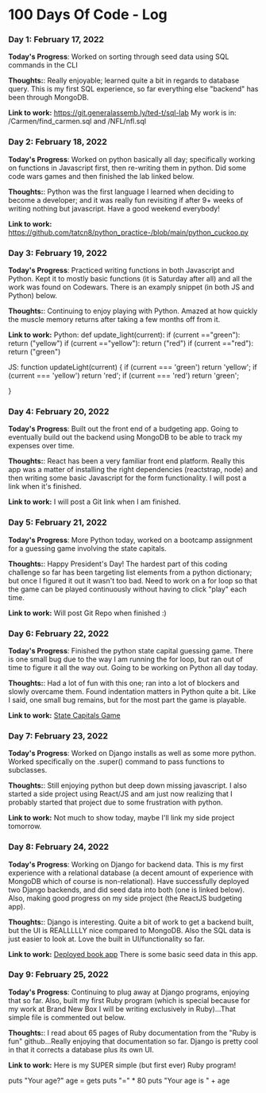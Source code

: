 # 100 Days Of Code - Log

### Day 1: February 17, 2022 

**Today's Progress**: Worked on sorting through seed data using SQL commands in the CLI

**Thoughts:**: Really enjoyable; learned quite a bit in regards to database query. This is my first SQL experience, so far everything else "backend" has been through MongoDB.

**Link to work:** https://git.generalassemb.ly/ted-t/sql-lab My work is in: /Carmen/find_carmen.sql and /NFL/nfl.sql


### Day 2: February 18, 2022 
**Today's Progress**: Worked on python basically all day; specifically working on functions in Javascript first, then re-writing them in python. Did some code wars games and then finished the lab linked below.

**Thoughts:**: Python was the first language I learned when deciding to become a developer; and it was really fun revisiting if after 9+ weeks of writing nothing but javascript. Have a good weekend everybody!

**Link to work:** https://github.com/tatcn8/python_practice-/blob/main/python_cuckoo.py


### Day 3: February 19, 2022 
**Today's Progress**: Practiced writing functions in both Javascript and Python. Kept it to mostly basic functions (it is Saturday after all) and all the work was found on Codewars. There is an examply snippet (in both JS and Python) below.

**Thoughts:**: Continuing to enjoy playing with Python. Amazed at how quickly the muscle memory returns after taking a few months off from it. 

**Link to work:** 
Python:
def update_light(current):
    if (current =="green"): return ("yellow")
    if (current =="yellow"): return ("red")
    if (current =="red"): return ("green")

JS:
function updateLight(current) {
  if (current === 'green') return 'yellow';
  if (current === 'yellow') return 'red';
  if (current === 'red') return 'green';
  

}

### Day 4: February 20, 2022 
**Today's Progress**: Built out the front end of a budgeting app. Going to eventually build out the backend using MongoDB to be able to track my expenses over time.

**Thoughts:**: React has been a very familiar front end platform. Really this app was a matter of installing the right dependencies (reactstrap, node) and then writing some basic Javascript for the form functionality. I will post a link when it's finished.

**Link to work:** I will post a Git link when I am finished.

### Day 5: February 21, 2022 
**Today's Progress**: More Python today, worked on a bootcamp assignment for a guessing game involving the state capitals.

**Thoughts:**: Happy President's Day! The hardest part of this coding challenge so far has been targeting list elements from a python dictionary; but once I figured it out it wasn't too bad. Need to work on a for loop so that the game can be played continuously without having to click "play" each time.

**Link to work:** Will post Git Repo when finished :)

### Day 6: February 22, 2022 
**Today's Progress**: Finished the python state capital guessing game. There is one small bug due to the way I am running the for loop, but ran out of time to figure it all the way out. Going to be working on Python all day today.

**Thoughts:**: Had a lot of fun with this one; ran into a lot of blockers and slowly overcame them. Found indentation matters in Python quite a bit. Like I said, one small bug remains, but for the most part the game is playable.

**Link to work:** [State Capitals Game](https://git.generalassemb.ly/ted-t/python-state-capitals)

### Day 7: February 23, 2022 
**Today's Progress**: Worked on Django installs as well as some more python. Worked specifically on the .super() command to pass functions to subclasses.

**Thoughts:**: Still enjoying python but deep down missing javascript. I also started a side project using React/JS and am just now realizing that I probably started that project due to some frustration with python.

**Link to work:** Not much to show today, maybe I'll link my side project tomorrow.

### Day 8: February 24, 2022 
**Today's Progress**: Working on Django for backend data. This is my first experience with a relational database (a decent amount of experience with MongoDB which of course is non-relational). Have successfully deployed two Django backends, and did seed data into both (one is linked below). Also, making good progress on my side project (the ReactJS budgeting app).

**Thoughts:**: Django is interesting. Quite a bit of work to get a backend built, but the UI is REALLLLLY nice compared to MongoDB. Also the SQL data is just easier to look at. Love the built in UI/functionality so far.

**Link to work:** [Deployed book app](https://git.generalassemb.ly/ted-t/django-api-lab) There is some basic seed data in this app.

### Day 9: February 25, 2022 
**Today's Progress**: Continuing to plug away at Django programs, enjoying that so far. Also, built my first Ruby program (which is special because for my work at Brand New Box I will be writing exclusively in Ruby)...That simple file is commented out below.

**Thoughts:**: I read about 65 pages of Ruby documentation from the "Ruby is fun" github...Really enjoying that documentation so far. Django is pretty cool in that it corrects a database plus its own UI.

**Link to work:** Here is my SUPER simple (but first ever) Ruby program!

puts "Your age?"
age = gets
puts "=" * 80
puts "Your age is " + age

